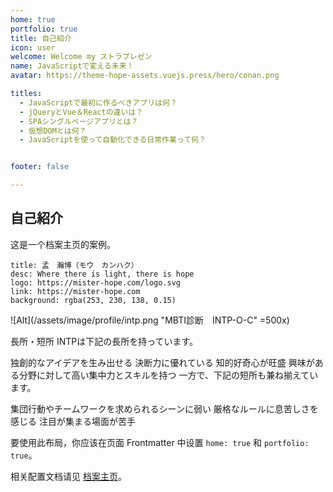 ```yaml
---
home: true
portfolio: true
title: 自己紹介
icon: user
welcome: Welcome my ストラプレゼン 
name: JavaScriptで変える未来！
avatar: https://theme-hope-assets.vuejs.press/hero/conan.png

titles:
  - JavaScriptで最初に作るべきアプリは何？
  - jQueryとVue＆Reactの違いは？
  - SPAシングルページアプリとは？
  - 仮想DOMとは何？
  - JavaScriptを使って自動化できる日常作業って何？


footer: false

---
```


## 自己紹介

这是一个档案主页的案例。
```component VPCard
title: 孟　瀚博（モウ　カンハク）
desc: Where there is light, there is hope
logo: https://mister-hope.com/logo.svg
link: https://mister-hope.com
background: rgba(253, 230, 138, 0.15)
```
![Alt](/assets/image/profile/intp.png "MBTI診断　INTP-O-C" =500x)

長所・短所
INTPは下記の長所を持っています。

独創的なアイデアを生み出せる
決断力に優れている
知的好奇心が旺盛
興味がある分野に対して高い集中力とスキルを持つ
一方で、下記の短所も兼ね揃えています。

集団行動やチームワークを求められるシーンに弱い
厳格なルールに息苦しさを感じる
注目が集まる場面が苦手

要使用此布局，你应该在页面 Frontmatter 中设置 `home: true` 和 `portfolio: true`。

相关配置文档请见 [档案主页](https://theme-hope.vuejs.press/zh/guide/blog/home.html#档案类型主页)。
